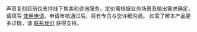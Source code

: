 声音复刻目前仅支持线下售卖和咨询服务，定价需根据业务场景及输出需求确定，请填写 [使用申请](https://cloud.tencent.com/apply/p/820iav65to5)。申请审核通过后，将有专员与您详细沟通。
如需了解本产品更多详情，请 [联系我们](https://cloud.tencent.com/act/event/connect-service#/) 获得支持。

